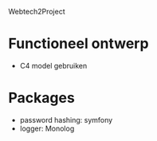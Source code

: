 Webtech2Project


# Functioneel ontwerp
- C4 model gebruiken

# Packages
- password hashing: symfony
-  logger: Monolog